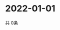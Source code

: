 # 2022-01-01
  共 0条

  <!-- BEGIN -->
  <!-- 最后更新时间Sat Jan 01 2022 05:06:44 GMT+0000 (Coordinated Universal Time) -->
  
  <!-- END -->
  
  